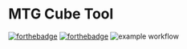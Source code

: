 # MTG Cube Tool
[![forthebadge](https://forthebadge.com/images/badges/built-with-love.svg)](https://forthebadge.com)
[![forthebadge](https://forthebadge.com/images/badges/powered-by-black-magic.svg)](https://forthebadge.com)
![example workflow](https://github.com/Phillip-Rommel/MTGCubeTool/actions/workflows/build-and-test.yml/badge.svg)